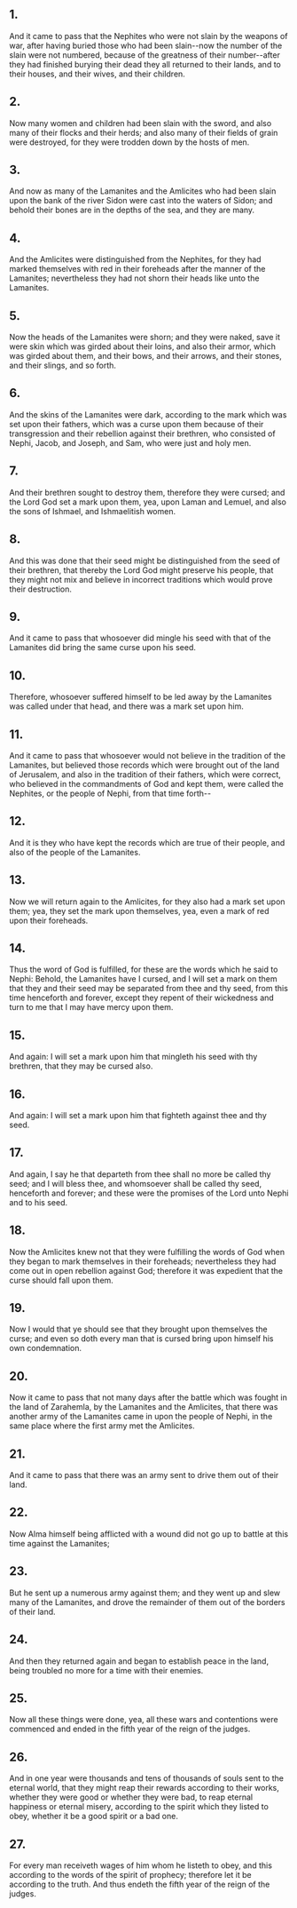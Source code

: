 ## 1.
And it came to pass that the Nephites who were not slain by the weapons of war, after having buried those who had been slain--now the number of the slain were not numbered, because of the greatness of their number--after they had finished burying their dead they all returned to their lands, and to their houses, and their wives, and their children.
## 2.
Now many women and children had been slain with the sword, and also many of their flocks and their herds; and also many of their fields of grain were destroyed, for they were trodden down by the hosts of men.
## 3.
And now as many of the Lamanites and the Amlicites who had been slain upon the bank of the river Sidon were cast into the waters of Sidon; and behold their bones are in the depths of the sea, and they are many.
## 4.
And the Amlicites were distinguished from the Nephites, for they had marked themselves with red in their foreheads after the manner of the Lamanites; nevertheless they had not shorn their heads like unto the Lamanites.
## 5.
Now the heads of the Lamanites were shorn; and they were naked, save it were skin which was girded about their loins, and also their armor, which was girded about them, and their bows, and their arrows, and their stones, and their slings, and so forth.
## 6.
And the skins of the Lamanites were dark, according to the mark which was set upon their fathers, which was a curse upon them because of their transgression and their rebellion against their brethren, who consisted of Nephi, Jacob, and Joseph, and Sam, who were just and holy men.
## 7.
And their brethren sought to destroy them, therefore they were cursed; and the Lord God set a mark upon them, yea, upon Laman and Lemuel, and also the sons of Ishmael, and Ishmaelitish women.
## 8.
And this was done that their seed might be distinguished from the seed of their brethren, that thereby the Lord God might preserve his people, that they might not mix and believe in incorrect traditions which would prove their destruction.
## 9.
And it came to pass that whosoever did mingle his seed with that of the Lamanites did bring the same curse upon his seed.
## 10.
Therefore, whosoever suffered himself to be led away by the Lamanites was called under that head, and there was a mark set upon him.
## 11.
And it came to pass that whosoever would not believe in the tradition of the Lamanites, but believed those records which were brought out of the land of Jerusalem, and also in the tradition of their fathers, which were correct, who believed in the commandments of God and kept them, were called the Nephites, or the people of Nephi, from that time forth--
## 12.
And it is they who have kept the records which are true of their people, and also of the people of the Lamanites.
## 13.
Now we will return again to the Amlicites, for they also had a mark set upon them; yea, they set the mark upon themselves, yea, even a mark of red upon their foreheads.
## 14.
Thus the word of God is fulfilled, for these are the words which he said to Nephi: Behold, the Lamanites have I cursed, and I will set a mark on them that they and their seed may be separated from thee and thy seed, from this time henceforth and forever, except they repent of their wickedness and turn to me that I may have mercy upon them.
## 15.
And again: I will set a mark upon him that mingleth his seed with thy brethren, that they may be cursed also.
## 16.
And again: I will set a mark upon him that fighteth against thee and thy seed.
## 17.
And again, I say he that departeth from thee shall no more be called thy seed; and I will bless thee, and whomsoever shall be called thy seed, henceforth and forever; and these were the promises of the Lord unto Nephi and to his seed.
## 18.
Now the Amlicites knew not that they were fulfilling the words of God when they began to mark themselves in their foreheads; nevertheless they had come out in open rebellion against God; therefore it was expedient that the curse should fall upon them.
## 19.
Now I would that ye should see that they brought upon themselves the curse; and even so doth every man that is cursed bring upon himself his own condemnation.
## 20.
Now it came to pass that not many days after the battle which was fought in the land of Zarahemla, by the Lamanites and the Amlicites, that there was another army of the Lamanites came in upon the people of Nephi, in the same place where the first army met the Amlicites.
## 21.
And it came to pass that there was an army sent to drive them out of their land.
## 22.
Now Alma himself being afflicted with a wound did not go up to battle at this time against the Lamanites;
## 23.
But he sent up a numerous army against them; and they went up and slew many of the Lamanites, and drove the remainder of them out of the borders of their land.
## 24.
And then they returned again and began to establish peace in the land, being troubled no more for a time with their enemies.
## 25.
Now all these things were done, yea, all these wars and contentions were commenced and ended in the fifth year of the reign of the judges.
## 26.
And in one year were thousands and tens of thousands of souls sent to the eternal world, that they might reap their rewards according to their works, whether they were good or whether they were bad, to reap eternal happiness or eternal misery, according to the spirit which they listed to obey, whether it be a good spirit or a bad one.
## 27.
For every man receiveth wages of him whom he listeth to obey, and this according to the words of the spirit of prophecy; therefore let it be according to the truth. And thus endeth the fifth year of the reign of the judges.
